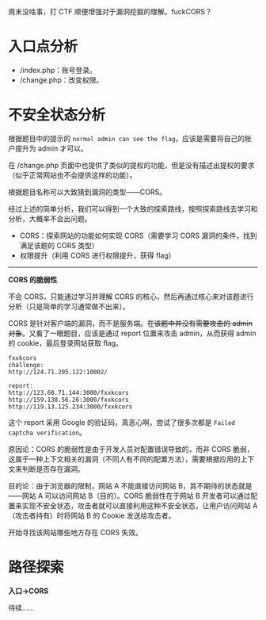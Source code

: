 周末没啥事，打 CTF 顺便增强对于漏洞挖掘的理解。fuckCORS？

# 入口点分析

- /index.php：账号登录。
- /change.php：改变权限。

# 不安全状态分析

根据题目中的提示的 `normal admin can see the flag`，应该是需要将自己的账户提升为 admin 才可以。

在 /change.php 页面中也提供了类似的提权的功能，但是没有描述出提权的要求（似乎正常网站也不会提供这样的功能）。

根据题目名称可以大致猜到漏洞的类型——CORS。

经过上述的简单分析，我们可以得到一个大致的探索路线，按照探索路线去学习和分析，大概率不会出问题。
- CORS：探索网站的功能如何实现 CORS（需要学习 CORS 漏洞的条件，找到满足该题的 CORS 类型）
- 权限提升（利用 CORS 进行权限提升，获得 flag）

---

**CORS 的脆弱性** 

不会 CORS，只能通过学习并理解 CORS 的核心，然后再通过核心来对该题进行分析（只是简单的学习通常做不出来）。

CORS 是针对客户端的漏洞，而不是服务端。~~在该题中并没有需要攻击的 admin 对象~~。又看了一眼题目，应该是通过 report 位置来攻击 admin，从而获得 admin 的 cookie，最后登录网站获取 flag。
```
fxxkcors
challenge:
http://124.71.205.122:10002/

report:
http://123.60.71.144:3000/fxxkcors
http://159.138.56.26:3000/fxxkcors
http://119.13.125.234:3000/fxxkcors
```
这个 report 采用 Google 的验证码，真恶心啊，尝试了很多次都是 `Failed captcha verification`。

原因论：CORS 的脆弱性是由于开发人员对配置错误导致的，而非 CORS 脆弱，这属于一种上下文相关的漏洞（不同人有不同的配置方法），需要根据应用的上下文来判断是否存在漏洞。

目的论：由于浏览器的限制，网站 A 不能直接访问网站 B，其不期待的状态就是——网站 A 可以访问网站 B（目的）。CORS 脆弱性在于网站 B 开发者可以通过配置来实现不安全状态，攻击者就可以直接利用这种不安全状态，让用户访问网站 A （攻击者持有）时将网站 B 的 Cookie 发送给攻击者。

开始寻找该网站哪些地方存在 CORS 失效。


# 路径探索

**入口->CORS**

待续……